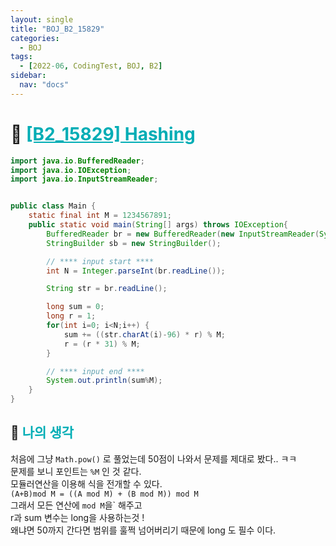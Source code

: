 ```yaml
---
layout: single
title: "BOJ_B2_15829"
categories:
  - BOJ
tags:
  - [2022-06, CodingTest, BOJ, B2]
sidebar:
  nav: "docs"
---
```


# 📁 <b><a style="color:#00adb5" href="https://www.acmicpc.net/problem/15829" target=_blank>[B2_15829] Hashing</a></b>

```java
import java.io.BufferedReader;
import java.io.IOException;
import java.io.InputStreamReader;


public class Main {
	static final int M = 1234567891;
	public static void main(String[] args) throws IOException{
		BufferedReader br = new BufferedReader(new InputStreamReader(System.in));
		StringBuilder sb = new StringBuilder();

		// **** input start ****
		int N = Integer.parseInt(br.readLine());

		String str = br.readLine();

		long sum = 0;
		long r = 1;
		for(int i=0; i<N;i++) {
			sum += ((str.charAt(i)-96) * r) % M;
			r = (r * 31) % M;
		}

		// **** input end ****
		System.out.println(sum%M);
	}
}
```

## 🤔 <b><a style="color:#00adb5">나의 생각</a></b>

처음에 그냥 `Math.pow()` 로 풀었는데 50점이 나와서 문제를 제대로 봤다.. ㅋㅋ<br>
문제를 보니 포인트는 `%M` 인 것 같다.<br>
모듈러연산을 이용해 식을 전개할 수 있다.<br>
`(A+B)mod M = ((A mod M) + (B mod M)) mod M`<br>
그래서 모든 연산에 `mod M`을` 해주고<br>
r과 sum 변수는 long을 사용하는것 !<br>
왜냐면 50까지 간다면 범위를 훌쩍 넘어버리기 때문에 long 도 필수 이다.
